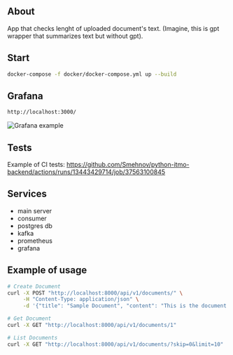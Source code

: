 ## About  
App that checks lenght of uploaded document's text. (Imagine, this is gpt wrapper that summarizes text but without gpt).  
  
## Start  
```sh
docker-compose -f docker/docker-compose.yml up --build
```

##  Grafana  
```sh
http://localhost:3000/
``` 
![Grafana example](https://i.ibb.co/Y7267wW4/photo-2025-02-20-22-42-57.jpg)  
  
## Tests  
Example of CI tests: https://github.com/Smehnov/python-itmo-backend/actions/runs/13443429714/job/37563100845  

## Services  
- main server  
- consumer  
- postgres db  
- kafka  
- prometheus  
- grafana   
  
  
## Example of usage 
```sh
# Create Document
curl -X POST "http://localhost:8000/api/v1/documents/" \
     -H "Content-Type: application/json" \
     -d '{"title": "Sample Document", "content": "This is the document content"}'

# Get Document
curl -X GET "http://localhost:8000/api/v1/documents/1"

# List Documents
curl -X GET "http://localhost:8000/api/v1/documents/?skip=0&limit=10"

```